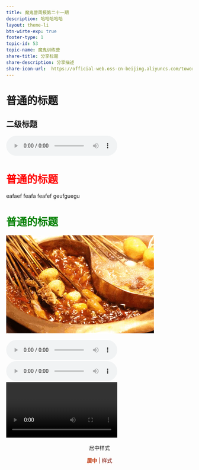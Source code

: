 ```yaml
---
title: 魔鬼营周报第二十一期
description: 哈哈哈哈哈
layout: theme-li
btn-wirte-exp: true
footer-type: 1
topic-id: 53
topic-name: 魔鬼训练营
share-title: 分享标题
share-description: 分享描述
share-icon-url:  https://official-web.oss-cn-beijing.aliyuncs.com/towords/weekly/20/5.jpg
---
```


#  普通的标题

## 二级标题

<audio :src="(()=>require('./asset/21/ending.mp3'))()" controls ></audio>

<h1 style="color:red">普通的标题</h1>
eafaef
feafa
feafef
geufguegu

<h1 style="color:green">普通的标题</h1>
<img src="./asset/21/a6.jpg" alt="dehihiddehhiihd">

<audio :src="(()=>require('./asset/21/ending.mp3'))()" controls ></audio>
<br>
<audio :src="'./asset/21/01_Demo.mp3'" controls ></audio>
<br>
<video controls=""  name="media"><source src="./asset/21/1.mp4" type="video/mp4"></video>


<p style="text-align:center">居中样式</p>
<p style="color: #BF360C;text-align:center"><b>居中</b> <span style="color:rgb(123, 12, 0);">| 样式</span></p>
